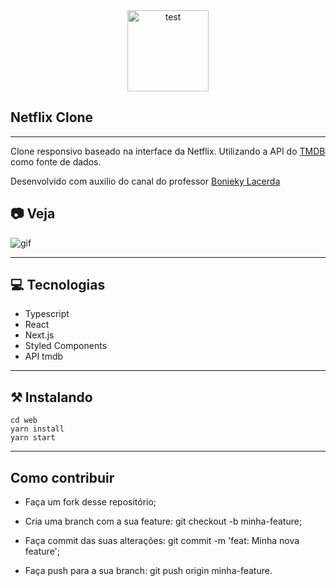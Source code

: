 
<div align="center">

<img src="https://upload.wikimedia.org/wikipedia/commons/thumb/0/08/Netflix_2015_logo.svg/1200px-Netflix_2015_logo.svg.png" alt="test" style="width: 130px; heigth: auto"/>

</div>


## Netflix Clone
---
Clone responsivo baseado na interface da Netflix. Utilizando a API do [TMDB](https://www.themoviedb.org/) como fonte de dados.

Desenvolvido com auxilio do canal do professor [Bonieky Lacerda](https://www.youtube.com/bonieky)

## 📷 Veja

<img src="public/gif.gif" alt="gif"/>

---

## 💻 Tecnologias 
- Typescript
- React
- Next.js
- Styled Components
- API tmdb

---

## ⚒ Instalando

    cd web
    yarn install
    yarn start

---

## Como contribuir

- Faça um fork desse repositório;
    
- Cria uma branch com a sua feature: git checkout -b minha-feature;
    
- Faça commit das suas alterações: git commit -m 'feat: Minha nova feature';
    
- Faça push para a sua branch: git push origin minha-feature.